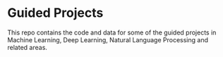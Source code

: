 # Guided Projects
 
This repo contains the code and data for some of the guided projects in Machine Learning, Deep Learning, Natural Language Processing and related areas.
